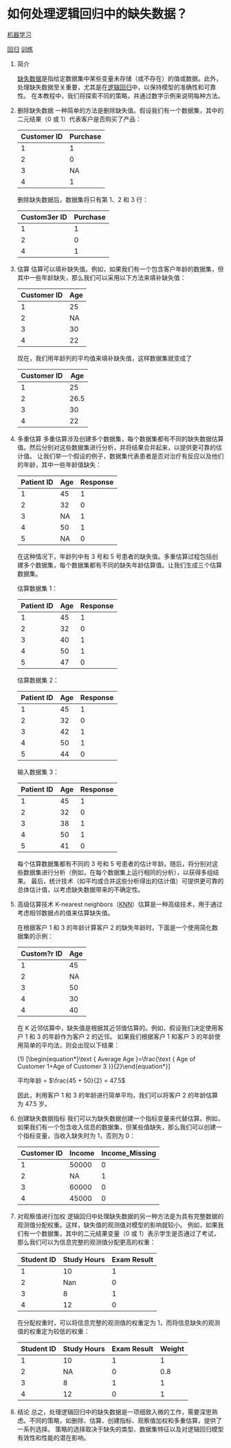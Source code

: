 # 如何处理逻辑回归中的缺失数据？

[机器学习](README-zh.md)

[回归](https://www.baeldung.com/cs/tag/regression) [训练](https://www.baeldung.com/cs/tag/training)

1. 简介

    [缺失数据](https://www.baeldung.com/cs/missing-vs-sparse-data)是指给定数据集中某些变量未存储（或不存在）的值或数据。此外，处理缺失数据至关重要，尤其是在[逻辑回归](https://www.baeldung.com/cs/gradient-descent-logistic-regression)中，以保持模型的准确性和可靠性。
    在本教程中，我们将探索不同的策略，并通过数字示例来说明每种方法。

2. 删除缺失数据
    一种简单的方法是删除缺失值。假设我们有一个数据集，其中的二元结果（0 或 1）代表客户是否购买了产品：

    | Customer ID | Purchase |
    |-------------|----------|
    | 1           | 1        |
    | 2           | 0        |
    | 3           | NA       |
    | 4           | 1        |

    删除缺失数据后，数据集将只有第 1、2 和 3 行：

    | Custom3er ID | Purchase |
    |-------------|----------|
    | 1           | 1        |
    | 2           | 0        |
    | 4           | 1        |

3. 估算
    估算可以填补缺失值。例如，如果我们有一个包含客户年龄的数据集，但其中一些年龄缺失，那么我们可以采用以下方法来填补缺失值：

    | Customer ID | Age |
    |-------------|-----|
    | 1           | 25  |
    | 2           | NA  |
    | 3           | 30  |
    | 4           | 22  |

    现在，我们用年龄列的平均值来填补缺失值，这样数据集就变成了

    | Customer ID | Age |
    |-------------|-----|
    | 1           | 25  |
    | 2           | 26.5  |
    | 3           | 30  |
    | 4           | 22  |

4. 多重估算
    多重估算涉及创建多个数据集，每个数据集都有不同的缺失数据估算值。然后分别对这些数据集进行分析，并将结果合并起来，以提供更可靠的估计值。
    让我们举一个假设的例子，数据集代表患者是否对治疗有反应以及他们的年龄，其中一些年龄值缺失：

    | Patient ID | Age | Response |
    |------------|-----|----------|
    | 1          | 45  | 1        |
    | 2          | 32  | 0        |
    | 3          | NA  | 1        |
    | 4          | 50  | 1        |
    | 5          | NA  | 0        |

    在这种情况下，年龄列中有 3 号和 5 号患者的缺失值。多重估算过程包括创建多个数据集，每个数据集都有不同的缺失年龄估算值。让我们生成三个估算数据集。

    估算数据集 1：

    | Patient ID | Age | Response |
    |------------|-----|----------|
    | 1          | 45  | 1        |
    | 2          | 32  | 0        |
    | 3          | 40  | 1        |
    | 4          | 50  | 1        |
    | 5          | 47  | 0        |

    估算数据集 2：

    | Patient ID | Age | Response |
    |------------|-----|----------|
    | 1          | 45  | 1        |
    | 2          | 32  | 0        |
    | 3          | 42  | 1        |
    | 4          | 50  | 1        |
    | 5          | 44  | 0        |

    输入数据集 3：

    | Patient ID | Age | Response |
    |------------|-----|----------|
    | 1          | 45  | 1        |
    | 2          | 32  | 0        |
    | 3          | 38  | 1        |
    | 4          | 50  | 1        |
    | 5          | 41  | 0        |

    每个估算数据集都有不同的 3 号和 5 号患者的估计年龄。随后，将分别对这些数据集进行分析（例如，在每个数据集上运行相同的分析），以获得多组结果。
    最后，统计技术（如平均或合并这些分析得出的估计值）可提供更可靠的总体估计值，以考虑缺失数据带来的不确定性。
5. 高级估算技术
    K-nearest neighbors（[KNN](https://www.baeldung.com/cs/k-nearest-neighbors)）估算是一种高级技术，用于通过考虑相邻数据点的值来估算缺失值。

    在根据客户 1 和 3 的年龄计算客户 2 的缺失年龄时，下面是一个使用简化数据集的示例：

    | Custom?r ID | Age |
    |-------------|-----|
    | 1           | 45  |
    | 2           | NA  |
    | 3           | 50  |
    | 4           | 30  |
    | 4           | 40  |

    在 K 近邻估算中，缺失值是根据其近邻值估算的。例如，假设我们决定使用客户 1 和 3 的年龄作为客户 2 的近邻。
    如果我们根据客户 1 和客户 3 的年龄使用简单的平均法，则会出现以下结果：

    (1)  \[\begin{equation*}\text { Average Age }=\frac{\text { Age of Customer 1+Age of Customer 3 }}{2}\end{equation*}\]

    平均年龄 = $\frac{45 + 50}{2} = 47.5$

    因此，利用客户 1 和 3 的年龄进行简单平均，我们可以将客户 2 的年龄估算为 47.5 岁。

6. 创建缺失数据指标
    我们可以为缺失数据创建一个指标变量来代替估算。例如，如果我们有一个包含收入信息的数据集，但某些值缺失，那么我们可以创建一个指标变量，当收入缺失时为 1，否则为 0：

    | Customer ID | Income | Income_Missing |
    |-------------|--------|----------------|
    | 1           | 50000  | 0              |
    | 2           | NA     | 1              |
    | 3           | 60000  | 0              |
    | 4           | 45000  | 0              |

7. 对观察值进行加权
    逻辑回归中处理缺失数据的另一种方法是为具有完整数据的观测值分配权重。这样，缺失值的观测值对模型的影响就较小。
    例如，如果我们有一个数据集，其中的二元结果变量（0 或 1）表示学生是否通过了考试，那么我们可以为信息完整的观测值分配更高的权重：

    | Student ID | Study Hours | Exam Result |
    |------------|-------------|-------------|
    | 1          | 10          | 1           |
    | 2          | Nan         | 0           |
    | 3          | 8           | 1           |
    | 4          | 12          | 0           |

    在分配权重时，可以将信息完整的观测值的权重定为 1，而将信息缺失的观测值的权重定为较低的权重：

    | Student ID | Study Hours | Exam Result | Weight |
    |------------|-------------|-------------|--------|
    | 1          | 10          | 1           | 1      |
    | 2          | NA          | 0           | 0.8    |
    | 3          | 8           | 1           | 1      |
    | 4          | 12          | 0           | 1      |

8. 结论
    总之，处理逻辑回归中的缺失数据是一项细致入微的工作，需要深思熟虑。不同的策略，如删除、估算、创建指标、观察值加权和多重估算，提供了一系列选择。
    策略的选择取决于缺失的类型、数据集特征以及对逻辑回归模型有效性和性能的潜在影响。
